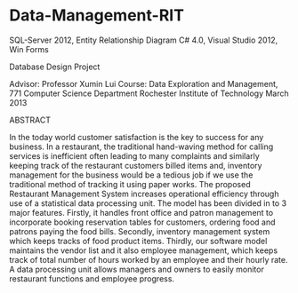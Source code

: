 Data-Management-RIT
===================
SQL-Server 2012, Entity Relationship Diagram
C# 4.0, Visual Studio 2012, Win Forms

Database Design Project

Advisor: Professor Xumin Lui
Course: Data Exploration and Management, 771
Computer Science Department
Rochester Institute of Technology
March 2013

ABSTRACT

In the today world customer satisfaction is the key to success for any business. In a restaurant, the traditional
hand-waving method for calling services is inefficient often leading to many complaints and similarly keeping track 
of the restaurant customers billed items and, inventory management for the business would be a tedious job if we use 
the traditional method of tracking it using paper works. The proposed Restaurant Management System increases operational
efficiency through use of a statistical data processing unit. The model has been divided in to 3 major features. 
Firstly, it handles front office and patron management to incorporate booking reservation tables for customers, 
ordering food and patrons paying the food bills. Secondly, inventory management system which keeps tracks of food 
product items. Thirdly, our software model maintains the vendor list and it also employee management, which keeps
track of total number of hours worked by an employee and their hourly rate. A data processing unit allows managers 
and owners to easily monitor restaurant functions and employee progress.


